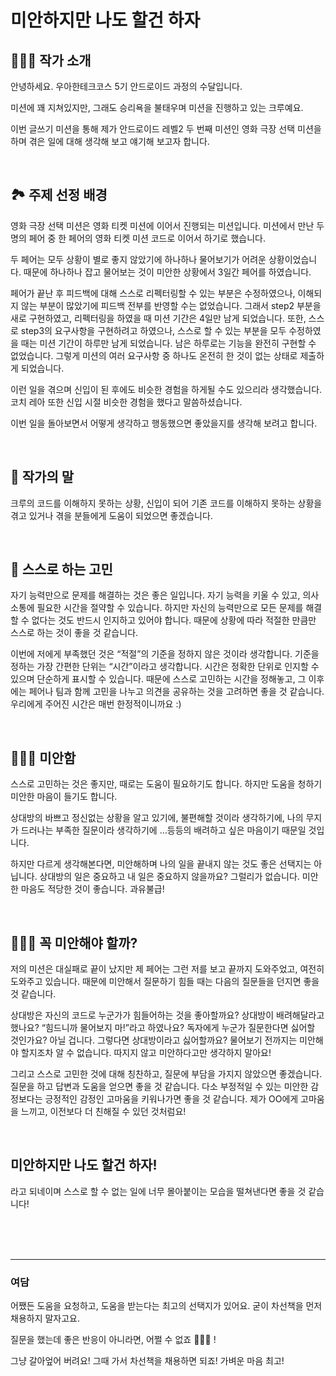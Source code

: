 # 미안하지만 나도 할건 하자

## 💁🏻‍♀️ 작가 소개 

안녕하세요. 우아한테크코스 5기 안드로이드 과정의 수달입니다.

미션에 꽤 지쳐있지만, 그래도 승리욕을 불태우며 미션을 진행하고 있는 크루예요.

이번 글쓰기 미션을 통해 제가 안드로이드 레벨2 두 번째 미션인 영화 극장 선택 미션을 하며 겪은 일에 대해 생각해 보고 얘기해 보고자 합니다.

<br>

## 🏞️ 주제 선정 배경 

영화 극장 선택 미션은 영화 티켓 미션에 이어서 진행되는 미션입니다. 미션에서 만난 두 명의 페어 중 한 페어의 영화 티켓 미션 코드로 이어서 하기로 했습니다.

두 페어는 모두 상황이 별로 좋지 않았기에 하나하나 물어보기가 어려운 상황이었습니다. 때문에 하나하나 잡고 물어보는 것이 미안한 상황에서 3일간 페어를 하였습니다.

페어가 끝난 후 피드백에 대해 스스로 리펙터링할 수 있는 부분은 수정하였으나, 이해되지 않는 부분이 많았기에 피드백 전부를 반영할 수는 없었습니다. 그래서 step2 부분을 새로 구현하였고, 리펙터링을 하였을 때 미션 기간은 4일만 남게 되었습니다. 또한, 스스로 step3의 요구사항을 구현하려고 하였으나, 스스로 할 수 있는 부분을 모두 수정하였을 때는 미션 기간이 하루만 남게 되었습니다. 남은 하루로는 기능을 완전히 구현할 수 없었습니다. 그렇게 미션의 여러 요구사항 중 하나도 온전히 한 것이 없는 상태로 제출하게 되었습니다.

이런 일을 겪으며 신입이 된 후에도 비슷한 경험을 하게될 수도 있으리라 생각했습니다. 코치 레아 또한 신입 시절 비슷한 경험을 했다고 말씀하셨습니다.

이번 일을 돌아보면서 어떻게 생각하고 행동했으면 좋았을지를 생각해 보려고 합니다.

<br>

## 📢 작가의 말

크루의 코드를 이해하지 못하는 상황, 신입이 되어 기존 코드를 이해하지 못하는 상황을 겪고 있거나 겪을 분들에게 도움이 되었으면 좋겠습니다.

<br>

## 🤔 스스로 하는 고민

자기 능력만으로 문제를 해결하는 것은 좋은 일입니다. 자기 능력을 키울 수 있고, 의사소통에 필요한 시간을 절약할 수 있습니다. 하지만 자신의 능력만으로 모든 문제를 해결할 수 없다는 것도 반드시 인지하고 있어야 합니다. 때문에 상황에 따라 적절한 만큼만 스스로 하는 것이 좋을 것 같습니다. 

이번에 저에게 부족했던 것은 “적절”의 기준을 정하지 않은 것이라 생각합니다. 기준을 정하는 가장 간편한 단위는 “시간”이라고 생각합니다. 시간은 정확한 단위로 인지할 수 있으며 단순하게 표시할 수 있습니다. 때문에 스스로 고민하는 시간을 정해놓고, 그 이후에는 페어나 팀과 함께 고민을 나누고 의견을 공유하는 것을 고려하면 좋을 것 같습니다. 우리에게 주어진 시간은 매번 한정적이니까요 :)

<br>

## 🙇🏻‍♀️ 미안함

스스로 고민하는 것은 좋지만, 때로는 도움이 필요하기도 합니다. 하지만 도움을 청하기 미안한 마음이 들기도 합니다. 

상대방의 바쁘고 정신없는 상황을 알고 있기에, 불편해할 것이라 생각하기에, 나의 무지가 드러나는 부족한 질문이라 생각하기에 …등등의 배려하고 싶은 마음이기 때문일 것입니다.

하지만 다르게 생각해본다면, 미안해하며 나의 일을 끝내지 않는 것도 좋은 선택지는 아닙니다. 상대방의 일은 중요하고 내 일은 중요하지 않을까요? 그럴리가 없습니다. 미안한 마음도 적당한 것이 좋습니다. 과유불급!

<br>

## 🤷🏻‍♀️ 꼭 미안해야 할까?

저의 미션은 대실패로 끝이 났지만 제 페어는 그런 저를 보고 끝까지 도와주었고, 여전히 도와주고 있습니다. 때문에 미안해서 질문하기 힘들 때는 다음의 질문들을 던지면 좋을 것 같습니다.

상대방은 자신의 코드로 누군가가 힘들어하는 것을 좋아할까요? 상대방이 배려해달라고 했나요? “힘드니까 물어보지 마!”라고 하였나요? 독자에게 누군가 질문한다면 싫어할 것인가요? 아닐 겁니다. 그렇다면 상대방이라고 싫어할까요? 물어보기 전까지는 미안해야 할지조차 알 수 없습니다. 따지지 않고 미안하다고만 생각하지 말아요!

그리고 스스로 고민한 것에 대해 칭찬하고, 질문에 부담을 가지지 않았으면 좋겠습니다. 질문을 하고 답변과 도움을 얻으면 좋을 것 같습니다. 다소 부정적일 수 있는 미안한 감정보다는 긍정적인 감정인 고마움을 키워나가면 좋을 것 같습니다. 제가 OO에게 고마움을 느끼고, 이전보다 더 친해질 수 있던 것처럼요!

<br>


## 미안하지만 나도 할건 하자!

라고 되네이며 스스로 할 수 없는 일에 너무 몰아붙이는 모습을 떨쳐낸다면 좋을 것 같습니다!

<br><br><br>

---

### **여담**

어쨌든 도움을 요청하고, 도움을 받는다는 최고의 선택지가 있어요. 굳이 차선책을 먼저 채용하지 말자고요.

질문을 했는데 좋은 반응이 아니라면, 어쩔 수 없죠 🤷🏻‍♀️ !

그냥 갈아엎어 버려요! 그때 가서 차선책을 채용하면 되죠! 가벼운 마음 최고!